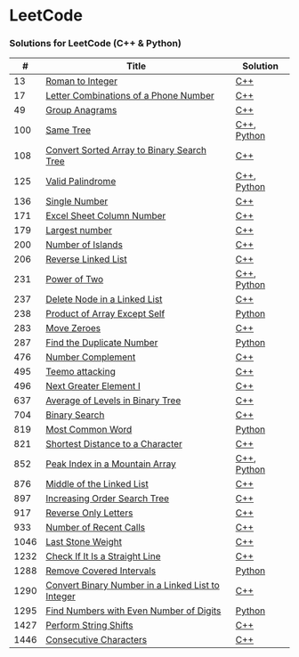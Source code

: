 LeetCode
========

### Solutions for LeetCode (C++ & Python)

| # | Title | Solution |
|---| ----- | -------- |
|13|   [Roman to Integer](https://leetcode.com/problems/roman-to-integer/) | [C++](./cpp/13_roman_to_integer.cpp) |
|17|   [Letter Combinations of a Phone Number](https://leetcode.com/problems/letter-combinations-of-a-phone-number/) | [C++](./cpp/17_letter_combinations_of_a_phone_number.cpp) |
|49|   [Group Anagrams](https://leetcode.com/problems/group-anagrams/) | [C++](./cpp/49_group_anagrams.cpp) |
|100|  [Same Tree](https://leetcode.com/problems/same-tree/) | [C++](./cpp/100_same_tree.cpp), [Python](./py/100_same_tree.py) |
|108|  [Convert Sorted Array to Binary Search Tree](https://leetcode.com/problems/convert-sorted-array-to-binary-search-tree/) | [C++](./cpp/108_convert_sorted_array_to_binary_search_tree.cpp) |
|125|  [Valid Palindrome](https://leetcode.com/problems/valid-palindrome/) | [C++](./cpp/125_valid_palindrome.cpp), [Python](./python/125_valid_palindrome.py) |
|136|  [Single Number](https://leetcode.com/problems/single-number/) | [C++](./cpp/136_single_number.cpp) |
|171|  [Excel Sheet Column Number](https://leetcode.com/problems/excel-sheet-column-number/) | [C++](./cpp/171_excel_sheet_column_number.cpp) |
|179|  [Largest number](https://leetcode.com/problems/largest-number/) | [C++](./cpp/179_largest_number.cpp) |
|200|  [Number of Islands](https://leetcode.com/problems/number-of-islands/) | [C++](./cpp/200_number_of_islands.py) |
|206|  [Reverse Linked List](https://leetcode.com/problems/reverse-linked-list/) | [C++](./cpp/206_reverse_linked_list.cpp) |
|231|  [Power of Two](https://leetcode.com/problems/power-of-two/) | [C++](./cpp/231_power_of_two.cpp), [Python](./python/231_power_of_two.py) |
|237|  [Delete Node in a Linked List](https://leetcode.com/problems/delete-node-in-a-linked-list/) | [C++](./cpp/237_delete_node_in_a_linked_list.cpp) |
|238|  [Product of Array Except Self](https://leetcode.com/problems/product-of-array-except-self/) | [Python](./python/238_product_of_array_except_self.py) |
|283|  [Move Zeroes](https://leetcode.com/problems/move-zeroes/) | [C++](./cpp/283_move_zeroes.cpp) |
|287|  [Find the Duplicate Number](https://leetcode.com/problems/find-the-duplicate-number/) | [Python](./python/287_find_the_duplicate_number.py) |
|476|  [Number Complement](https://leetcode.com/problems/number-complement/) | [C++](./cpp/476_number_complement.cpp) |
|495|  [Teemo attacking](https://leetcode.com/problems/teemo-attacking/) | [C++](./cpp/495_teemo_attacking.cpp) |
|496|  [Next Greater Element I](https://leetcode.com/problems/next-greater-element-i/) | [C++](./cpp/496_next_greater_element_i.cpp) |
|637|  [Average of Levels in Binary Tree](https://leetcode.com/problems/average-of-levels-in-binary-tree/) | [C++](./cpp/637_average_of_levels_in_binary_tree.cpp) |
|704|  [Binary Search](https://leetcode.com/problems/binary-search/) | [C++](./cpp/704_binary_search.cpp) |
|819|  [Most Common Word](https://leetcode.com/problems/most-common-word/) | [Python](./python/819_most_common_word.py) |
|821|  [Shortest Distance to a Character](https://leetcode.com/problems/shortest-distance-to-a-character/) | [C++](./cpp/821_shortest_distance_to_a_character.cpp) |
|852|  [Peak Index in a Mountain Array](https://leetcode.com/problems/peak-index-in-a-mountain-array/) | [C++](./cpp/852_peak_index_in_a_mountain_array.cpp), [Python](./python/852_peak_index_in_a_mountain_array.py) |
|876|  [Middle of the Linked List](https://leetcode.com/problems/middle-of-the-linked-list/) | [C++](./cpp/876_middle_of_the_linked_list.cpp) |
|897|  [Increasing Order Search Tree](https://leetcode.com/problems/increasing-order-search-tree/) | [C++](./cpp/897_increasing_order_search_tree.cpp) |
|917|  [Reverse Only Letters](https://leetcode.com/problems/reverse-only-letters/) | [C++](./cpp/917_reverse_only_letters.cpp) |
|933|  [Number of Recent Calls](https://leetcode.com/problems/number-of-recent-calls/) | [C++](./cpp/933_number_of_recent_calls.cpp) |
|1046| [Last Stone Weight](https://leetcode.com/problems/last-stone-weight/) | [C++](./cpp/1046_last_stone_weight.cpp) |
|1232| [Check If It Is a Straight Line](https://leetcode.com/problems/check-if-it-is-a-straight-line/) | [C++](./cpp/1232_check_if_it_is_a_straight_line.cpp) |	
|1288| [Remove Covered Intervals](https://leetcode.com/problems/remove-covered-intervals/) | [Python](./python/1288_remove_covered_intervals.py) |
|1290| [Convert Binary Number in a Linked List to Integer](https://leetcode.com/problems/convert-binary-number-in-a-linked-list-to-integer/) | [C++](./cpp/1290_convert_binary_number_in_a_linked_list_to_integer.cpp) |
|1295| [Find Numbers with Even Number of Digits](https://leetcode.com/problems/find-numbers-with-even-number-of-digits/) | [Python](./python/1295_find_numbers_with_even_number_of_digits.py) |	
|1427| [Perform String Shifts](https://leetcode.com/problems/perform-string-shifts/) | [C++](./cpp/1427_perform_string_shifts.cpp) |
|1446| [Consecutive Characters](https://leetcode.com/problems/consecutive-characters/) | [C++](./cpp/1446_consecutive_characters.cpp) |